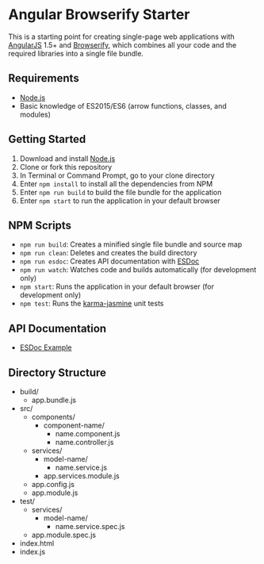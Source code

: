 # Angular Browserify Starter
This is a starting point for creating single-page web applications with [AngularJS](https://angularjs.org) 1.5+ and [Browserify](http://browserify.org), which combines all your code and the required libraries into a single file bundle.

## Requirements
* [Node.js](https://nodejs.org)
* Basic knowledge of ES2015/ES6 (arrow functions, classes, and modules)

## Getting Started
1. Download and install [Node.js](https://nodejs.org)
2. Clone or fork this repository
3. In Terminal or Command Prompt, go to your clone directory
4. Enter `npm install` to install all the dependencies from NPM
5. Enter `npm run build` to build the file bundle for the application
6. Enter `npm start` to run the application in your default browser

## NPM Scripts
* `npm run build`: Creates a minified single file bundle and source map
* `npm run clean`: Deletes and creates the build directory
* `npm run esdoc`: Creates API documentation with [ESDoc](https://esdoc.org)
* `npm run watch`: Watches code and builds automatically (for development only)
* `npm start`: Runs the application in your default browser (for development only)
* `npm test`: Runs the [karma-jasmine](https://www.npmjs.com/package/karma-jasmine) unit tests

## API Documentation
* [ESDoc Example](https://nghuudan.github.io/angular-browserify-starter/)

## Directory Structure
* build/
	* app.bundle.js
* src/
	* components/
		* component-name/
			* name.component.js
			* name.controller.js
	* services/
		* model-name/
			* name.service.js
		* app.services.module.js
	* app.config.js
	* app.module.js
* test/
	* services/
		* model-name/
			* name.service.spec.js
	* app.module.spec.js
* index.html
* index.js
